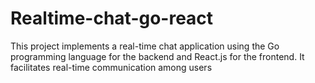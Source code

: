 # Realtime-chat-go-react

This project implements a real-time chat application using the Go programming language for the backend and React.js for the frontend. It facilitates real-time communication among users
